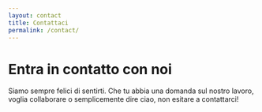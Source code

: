 ```yaml
---
layout: contact
title: Contattaci
permalink: /contact/
---
```


# Entra in contatto con noi

Siamo sempre felici di sentirti. Che tu abbia una domanda sul nostro lavoro, voglia collaborare o semplicemente dire ciao, non esitare a contattarci!
